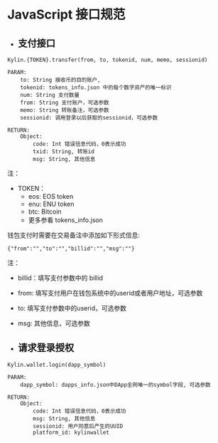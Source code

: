 # JavaScript 接口规范  
* ## 支付接口
```
Kylin.{TOKEN}.transfer(from, to, tokenid, num, memo, sessionid)

PARAM:
    to: String 接收币的目的账户, 
    tokenid: tokens_info.json 中的每个数字资产的唯一标识
    num: String 支付数量
    from: String 支付账户，可选参数
    memo: String 转账备注，可选参数
    sessionid: 调用登录以后获取的sessionid，可选参数

RETURN:
    Object:
        code: Int 错误信息代码，0表示成功
        txid: String, 转账id
        msg: String, 其他信息
```  
注：
* TOKEN：
    * eos: EOS token
    * enu: ENU token
    * btc: Bitcoin
    * 更多参看 tokens_info.json

钱包支付时需要在交易备注中添加如下形式信息:
```
{"from":"","to":"","billid":"","msg":""} 
```
注：
* billid：填写支付参数中的 billid
* from: 填写支付用户在钱包系统中的userid或者用户地址，可选参数
* to: 填写支付参数中的userid，可选参数
* msg: 其他信息，可选参数

* ## 请求登录授权
```
Kylin.wallet.login(dapp_symbol)

PARAM:
    dapp_symbol: dapps_info.json中DApp全网唯一的symbol字段, 可选参数

RETURN:
    Object:
        code: Int 错误信息代码，0表示成功
        msg: String, 其他信息
        sessionid: 用户同意后产生的UUID
        platform_id: kylinwallet
```  